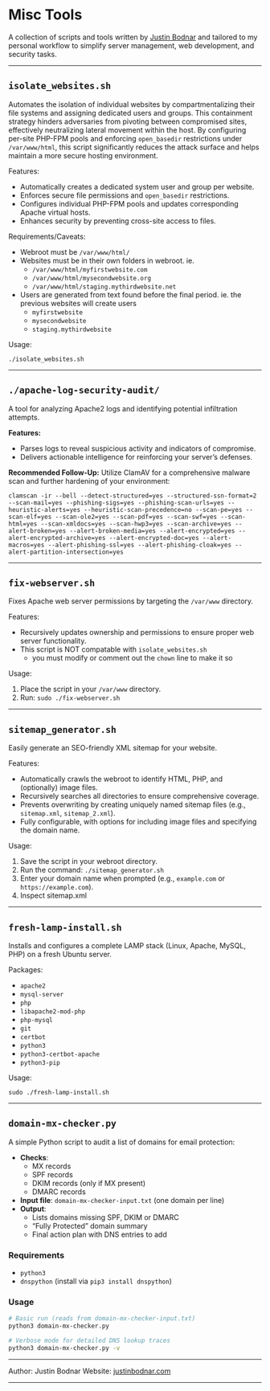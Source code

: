 # Misc Tools

A collection of scripts and tools written by [Justin Bodnar](https://justinbodnar.com) and tailored to my personal workflow to simplify server management, web development, and security tasks.

---

## `isolate_websites.sh`

Automates the isolation of individual websites by compartmentalizing their file systems and assigning dedicated users and groups. This containment strategy hinders adversaries from pivoting between compromised sites, effectively neutralizing lateral movement within the host. By configuring per-site PHP-FPM pools and enforcing `open_basedir` restrictions under `/var/www/html`, this script significantly reduces the attack surface and helps maintain a more secure hosting environment.


Features:
- Automatically creates a dedicated system user and group per website.
- Enforces secure file permissions and `open_basedir` restrictions.
- Configures individual PHP-FPM pools and updates corresponding Apache virtual hosts.
- Enhances security by preventing cross-site access to files.

Requirements/Caveats:
- Webroot must be `/var/www/html/`
- Websites must be in their own folders in webroot. ie.
    - `/var/www/html/myfirstwebsite.com`
    - `/var/www/html/mysecondwebsite.org`
    - `/var/www/html/staging.mythirdwebsite.net`
- Users are generated from text found before the final period. ie. the previous websites will create users
    - `myfirstwebsite`
    - `mysecondwebsite`
    - `staging.mythirdwebsite`

Usage:

`./isolate_websites.sh`

---

## `./apache-log-security-audit/`

A tool for analyzing Apache2 logs and identifying potential infiltration attempts.

**Features:**
- Parses logs to reveal suspicious activity and indicators of compromise.
- Delivers actionable intelligence for reinforcing your server’s defenses.

**Recommended Follow-Up:**
Utilize ClamAV for a comprehensive malware scan and further hardening of your environment:


```
clamscan -ir --bell --detect-structured=yes --structured-ssn-format=2 --scan-mail=yes --phishing-sigs=yes --phishing-scan-urls=yes --heuristic-alerts=yes --heuristic-scan-precedence=no --scan-pe=yes --scan-elf=yes --scan-ole2=yes --scan-pdf=yes --scan-swf=yes --scan-html=yes --scan-xmldocs=yes --scan-hwp3=yes --scan-archive=yes --alert-broken=yes --alert-broken-media=yes --alert-encrypted=yes --alert-encrypted-archive=yes --alert-encrypted-doc=yes --alert-macros=yes --alert-phishing-ssl=yes --alert-phishing-cloak=yes --alert-partition-intersection=yes

```

---
## `fix-webserver.sh`

Fixes Apache web server permissions by targeting the `/var/www` directory.

Features:
- Recursively updates ownership and permissions to ensure proper web server functionality.
- This script is NOT compatable with `isolate_websites.sh`
    -  you must modify or comment out the `chown` line to make it so

Usage:
1. Place the script in your `/var/www` directory.
2. Run: `sudo ./fix-webserver.sh`

---

## `sitemap_generator.sh`

Easily generate an SEO-friendly XML sitemap for your website.

Features:
- Automatically crawls the webroot to identify HTML, PHP, and (optionally) image files.
- Recursively searches all directories to ensure comprehensive coverage.
- Prevents overwriting by creating uniquely named sitemap files (e.g., `sitemap.xml`, `sitemap_2.xml`).
- Fully configurable, with options for including image files and specifying the domain name.

Usage:
1. Save the script in your webroot directory.
2. Run the command: `./sitemap_generator.sh`
3. Enter your domain name when prompted (e.g., `example.com` or `https://example.com`).
4. Inspect sitemap.xml

---

## `fresh-lamp-install.sh`

Installs and configures a complete LAMP stack (Linux, Apache, MySQL, PHP) on a fresh Ubuntu server.

Packages:
- `apache2`
- `mysql-server`
- `php`
- `libapache2-mod-php`
- `php-mysql`
- `git`
- `certbot`
- `python3`
- `python3-certbot-apache`
- `python3-pip`


Usage:

`sudo ./fresh-lamp-install.sh`

---

## `domain-mx-checker.py`

A simple Python script to audit a list of domains for email protection:

- **Checks**:
  - MX records
  - SPF records
  - DKIM records (only if MX present)
  - DMARC records
- **Input file**: `domain-mx-checker-input.txt` (one domain per line)
- **Output**:
  - Lists domains missing SPF, DKIM or DMARC
  - “Fully Protected” domain summary
  - Final action plan with DNS entries to add

### Requirements

- `python3`
- `dnspython` (install via `pip3 install dnspython`)

### Usage

```bash
# Basic run (reads from domain-mx-checker-input.txt)
python3 domain-mx-checker.py

# Verbose mode for detailed DNS lookup traces
python3 domain-mx-checker.py -v
```
---

Author: Justin Bodnar
Website: [justinbodnar.com](https://justinbodnar.com)

---
